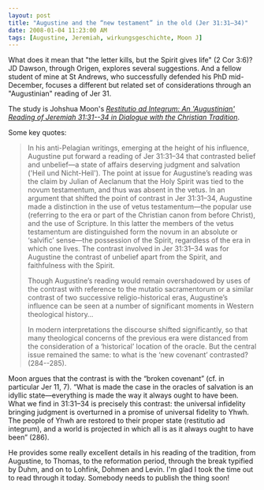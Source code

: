 ```yaml
---
layout: post
title: "Augustine and the “new testament” in the old (Jer 31:31–34)"
date: 2008-01-04 11:23:00 AM    
tags: [Augustine, Jeremiah, wirkungsgeschichte, Moon J]
---
```


What does it mean that "the letter kills, but the Spirit gives life" (2
Cor 3:6)? JD Dawson, through Origen, explores several suggestions. And a fellow student of
mine at St Andrews, who successfully defended his PhD mid-December,
focuses a different but related set of considerations through an
"Augustinian" reading of Jer 31.

The study is Johshua Moon's *[Restitutio ad Integrum: An 'Augustinian' Reading of Jeremiah 31:31--34 in Dialogue with the Christian Tradition](http://hdl.handle.net/10023/419)*.

Some key quotes:

> In his anti-Pelagian writings, emerging at the height of his influence, Augustine put forward a reading of Jer 31:31–34 that contrasted belief and unbelief—a state of affairs deserving judgment and salvation ('Heil und Nicht-Heil'). The point at issue for Augustine’s reading was the claim by Julian of Aeclanum that the Holy Spirit was tied to the novum testamentum, and thus was absent in the vetus. In an argument that shifted the point of contrast in Jer 31:31–34, Augustine made a distinction in the use of vetus testamentum—the popular use (referring to the era or part of the Christian canon from before Christ), and the use of Scripture. In this latter the members of the vetus testamentum are distinguished form the novum in an absolute or ‘salvific’ sense—the possession of the Spirit, regardless of the era in which one lives. The contrast involved in Jer 31:31–34 was for Augustine the contrast of unbelief apart from the Spirit, and faithfulness with the Spirit.
>  
> Though Augustine’s reading would remain overshadowed by uses of the contrast with reference to the mutatio sacramentorum or a similar contrast of two successive religio-historical eras, Augustine’s influence can be seen at a number of significant moments in Western theological history…
>
> In modern interpretations the discourse shifted significantly, so that many theological concerns of the previous era were distanced from the consideration of a ‘historical’ location of the oracle. But the central issue remained the same: to what is the ‘new covenant’ contrasted? (284--285).
  
Moon argues that the contrast is with the “broken covenant” (cf. in particular Jer 11, 7). “What is made the case in the oracles of salvation is an idyllic state—everything is made the way it always ought to have been. What we find in 31:31–34 is precisely this contrast: the universal infidelity bringing judgment is overturned in a promise of universal fidelity to Yhwh. The people of Yhwh are restored to their proper state (restitutio ad integrum), and a world is projected in which all is as it always ought to have been” (286).

He provides some really excellent details in his reading of the
tradition, from Augustine, to Thomas, to the reformation period, through
the break typified by Duhm, and on to Lohfink, Dohmen and Levin. I'm
glad I took the time out to read through it today. Somebody needs to
publish the thing soon!